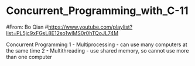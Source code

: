 # Concurrent_Programming_with_C-11

#From: Bo Qian
#https://www.youtube.com/playlist?list=PL5jc9xFGsL8E12so1wlMS0r0hTQoJL74M

Concurrent Programming
1 - Multiprocessing - can use many computers at the same time
2 - Multithreading  - use shared memory, so cannot use more than one computer
